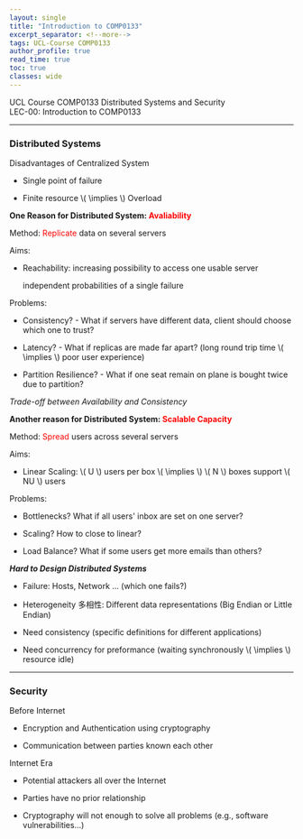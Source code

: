 ```yaml
---
layout: single
title: "Introduction to COMP0133"
excerpt_separator: <!--more-->
tags: UCL-Course COMP0133
author_profile: true
read_time: true
toc: true
classes: wide
---
```


UCL Course COMP0133 Distributed Systems and Security  <br>
LEC-00: Introduction to COMP0133

<!--more-->

---
### Distributed Systems

Disadvantages of Centralized System

- Single point of failure

- Finite resource \\( \implies \\) Overload

**One Reason for Distributed System: <span style="color:Red">Avaliability</span>**

Method: <span style="color:Red">Replicate</span> data on several servers

Aims:

- Reachability: increasing possibility to access one usable server 

    independent probabilities of a single failure
    
Problems:

- Consistency? - What if servers have different data, client should choose which one to trust?

- Latency? - What if replicas are made far apart? (long round trip time \\( \implies \\) poor user experience)

- Partition Resilience? - What if one seat remain on plane is bought twice due to partition?

*Trade-off between Availability and Consistency*

**Another reason for Distributed System: <span style="color:Red">Scalable Capacity</span>**

Method: <span style="color:Red">Spread</span> users across several servers

Aims:

- Linear Scaling: \\( U \\) users per box \\( \implies \\) \\( N \\) boxes support \\( NU \\) users

Problems:

- Bottlenecks? What if all users' inbox are set on one server?

- Scaling? How to close to linear?

- Load Balance? What if some users get more emails than others?

***Hard to Design Distributed Systems***

- Failure: Hosts, Network ... (which one fails?)

- Heterogeneity 多相性: Different data representations (Big Endian or Little Endian)

- Need consistency (specific definitions for different applications)

- Need concurrency for preformance (waiting synchronously \\( \implies \\) resource idle)

---
### Security

Before Internet

- Encryption and Authentication using cryptography

- Communication between parties known each other

Internet Era

- Potential attackers all over the Internet

- Parties have no prior relationship

- Cryptography will not enough to solve all problems (e.g., software vulnerabilities...)